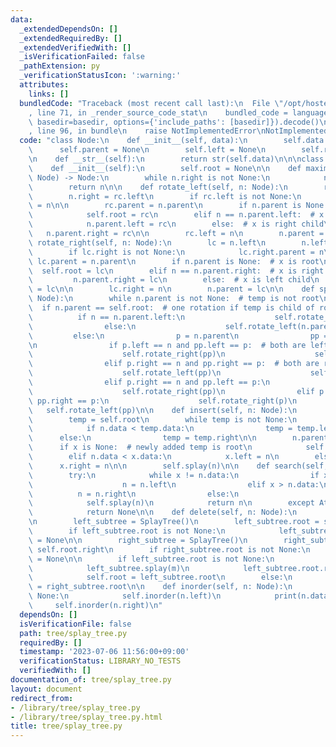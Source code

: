 ```yaml
---
data:
  _extendedDependsOn: []
  _extendedRequiredBy: []
  _extendedVerifiedWith: []
  _isVerificationFailed: false
  _pathExtension: py
  _verificationStatusIcon: ':warning:'
  attributes:
    links: []
  bundledCode: "Traceback (most recent call last):\n  File \"/opt/hostedtoolcache/PyPy/3.7.13/x64/site-packages/onlinejudge_verify/documentation/build.py\"\
    , line 71, in _render_source_code_stat\n    bundled_code = language.bundle(stat.path,\
    \ basedir=basedir, options={'include_paths': [basedir]}).decode()\n  File \"/opt/hostedtoolcache/PyPy/3.7.13/x64/site-packages/onlinejudge_verify/languages/python.py\"\
    , line 96, in bundle\n    raise NotImplementedError\nNotImplementedError\n"
  code: "class Node:\n    def __init__(self, data):\n        self.data = data\n  \
    \      self.parent = None\n        self.left = None\n        self.right = None\n\
    \n    def __str__(self):\n        return str(self.data)\n\n\nclass SplayTree:\n\
    \    def __init__(self):\n        self.root = None\n\n    def maximum(self, n:\
    \ Node) -> Node:\n        while n.right is not None:\n            n = n.right\n\
    \        return n\n\n    def rotate_left(self, n: Node):\n        rc = n.right\n\
    \        n.right = rc.left\n        if rc.left is not None:\n            rc.left.parent\
    \ = n\n\n        rc.parent = n.parent\n        if n.parent is None:  # x is root\n\
    \            self.root = rc\n        elif n == n.parent.left:  # x is left child\n\
    \            n.parent.left = rc\n        else:  # x is right child\n         \
    \   n.parent.right = rc\n\n        rc.left = n\n        n.parent = rc\n\n    def\
    \ rotate_right(self, n: Node):\n        lc = n.left\n        n.left = lc.right\n\
    \        if lc.right is not None:\n            lc.right.parent = n\n\n       \
    \ lc.parent = n.parent\n        if n.parent is None:  # x is root\n          \
    \  self.root = lc\n        elif n == n.parent.right:  # x is right child\n   \
    \         n.parent.right = lc\n        else:  # x is left child\n            n.parent.left\
    \ = lc\n\n        lc.right = n\n        n.parent = lc\n\n    def splay(self, n:\
    \ Node):\n        while n.parent is not None:  # temp is not root\n          \
    \  if n.parent == self.root:  # one rotation if temp is child of root\n      \
    \          if n == n.parent.left:\n                    self.rotate_right(n.parent)\n\
    \                else:\n                    self.rotate_left(n.parent)\n\n   \
    \         else:\n                p = n.parent\n                pp = p.parent\n\
    \n                if p.left == n and pp.left == p:  # both are left children\n\
    \                    self.rotate_right(pp)\n                    self.rotate_right(p)\n\
    \                elif p.right == n and pp.right == p:  # both are right children\n\
    \                    self.rotate_left(pp)\n                    self.rotate_left(p)\n\
    \                elif p.right == n and pp.left == p:\n                    self.rotate_left(p)\n\
    \                    self.rotate_right(pp)\n                elif p.left == n and\
    \ pp.right == p:\n                    self.rotate_right(p)\n                 \
    \   self.rotate_left(pp)\n\n    def insert(self, n: Node):\n        x = None\n\
    \        temp = self.root\n        while temp is not None:\n            x = temp\n\
    \            if n.data < temp.data:\n                temp = temp.left\n      \
    \      else:\n                temp = temp.right\n\n        n.parent = x\n\n  \
    \      if x is None:  # newly added temp is root\n            self.root = n\n\
    \        elif n.data < x.data:\n            x.left = n\n        else:\n      \
    \      x.right = n\n\n        self.splay(n)\n\n    def search(self, n: Node, x):\n\
    \        try:\n            while x != n.data:\n                if x < n.data:\n\
    \                    n = n.left\n                elif x > n.data:\n          \
    \          n = n.right\n                else:\n                    return None\n\
    \            self.splay(n)\n            return n\n        except AttributeError:\n\
    \            return None\n\n    def delete(self, n: Node):\n        self.splay(n)\n\
    \n        left_subtree = SplayTree()\n        left_subtree.root = self.root.left\n\
    \        if left_subtree.root is not None:\n            left_subtree.root.parent\
    \ = None\n\n        right_subtree = SplayTree()\n        right_subtree.root =\
    \ self.root.right\n        if right_subtree.root is not None:\n            right_subtree.root.parent\
    \ = None\n\n        if left_subtree.root is not None:\n            m = left_subtree.maximum(left_subtree.root)\n\
    \            left_subtree.splay(m)\n            left_subtree.root.right = right_subtree.root\n\
    \            self.root = left_subtree.root\n        else:\n            self.root\
    \ = right_subtree.root\n\n    def inorder(self, n: Node):\n        if n is not\
    \ None:\n            self.inorder(n.left)\n            print(n.data)\n       \
    \     self.inorder(n.right)\n"
  dependsOn: []
  isVerificationFile: false
  path: tree/splay_tree.py
  requiredBy: []
  timestamp: '2023-07-06 11:56:00+09:00'
  verificationStatus: LIBRARY_NO_TESTS
  verifiedWith: []
documentation_of: tree/splay_tree.py
layout: document
redirect_from:
- /library/tree/splay_tree.py
- /library/tree/splay_tree.py.html
title: tree/splay_tree.py
---
```

